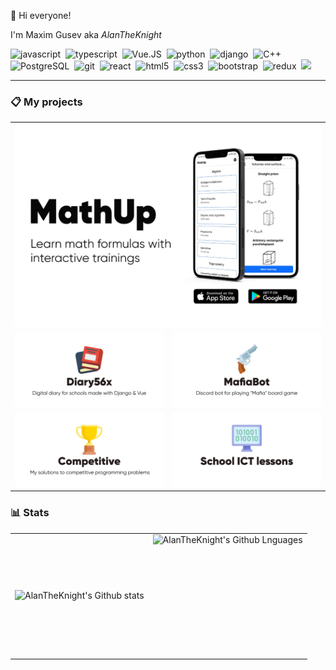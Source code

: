 :wave: Hi everyone!

I'm Maxim Gusev aka *AlanTheKnight*

<img alt="javascript" src="https://img.shields.io/badge/javascript-000000.svg?&style=for-the-badge&logo=javascript&logoColor=F7DF1E" />&nbsp;
<img alt="typescript" src="https://img.shields.io/badge/typescript-007ACC.svg?&style=for-the-badge&logo=typescript&logoColor=fff" />&nbsp;
<img alt="Vue.JS" src="https://img.shields.io/badge/vuejs-4FC08D.svg?&style=for-the-badge&logo=vuedotjs&logoColor=fff">&nbsp;
<img alt="python" src="https://img.shields.io/badge/python-3776AB.svg?&style=for-the-badge&logo=python&logoColor=fff">&nbsp;
<img alt="django" src="https://img.shields.io/badge/django-092E20.svg?&style=for-the-badge&logo=django&logoColor=fff">&nbsp;
<img alt="C++" src="https://img.shields.io/badge/c++-00599C.svg?&style=for-the-badge&logo=cplusplus&logoColor=fff">&nbsp;
<img alt="PostgreSQL" src="https://img.shields.io/badge/postgresql-4169E1.svg?&style=for-the-badge&logo=postgresql&logoColor=fff">&nbsp;
<img alt="git" src="https://img.shields.io/badge/git-F05033.svg?&style=for-the-badge&logo=git&logoColor=fff" />&nbsp;
<img alt="react" src="https://img.shields.io/badge/react-61DAFB.svg?&style=for-the-badge&logo=react&logoColor=fff" />&nbsp;
<img alt="html5" src="https://img.shields.io/badge/html-E34F26.svg?&style=for-the-badge&logo=html5&logoColor=fff" />&nbsp;
<img alt="css3" src="https://img.shields.io/badge/css-1572B6.svg?&style=for-the-badge&logo=css3&logoColor=fff" />&nbsp;
<img alt="bootstrap" src="https://img.shields.io/badge/bootstrap-7610F7.svg?&style=for-the-badge&logo=bootstrap&logoColor=fff" />&nbsp;
<img alt="redux" src="https://img.shields.io/badge/redux-764ABC.svg?&style=for-the-badge&logo=redux&logoColor=fff"/>&nbsp;
<img src="https://img.shields.io/badge/linux-FCC624.svg?&style=for-the-badge&logo=linux&logoColor=000"/>&nbsp;

---

### 📋 My projects

<table>
  <tr>
    <td colspan="2">
      <img src="mathup-preview.png" alt=""/>
    </td>
  </tr>
  <tr>
    <td><a href="https://github.com/AlanTheKnight/diary56x"><img alt="Diary56x" src="diary56x-preview.png"/></a></td>
    <td><a href="https://github.com/AlanTheKnight/mafia"><img alt="Mafia bot" src="mafia-bot-preview.png"/></a></td>
  </tr>
  <tr>
    <td><a href="https://github.com/AlanTheKnight/competitive"><img alt="Competitive" src="competitive-preview.png"/></a></td>
    <td><a href="https://github.com/AlanTheKnight/school-ict-lessons"><img alt="School ICT Lessons" src="school-ict-lessons-preview.png"/></a></td>
  </tr>
</table>

### 📊 Stats

<table>
  <tr>
    <td>
      <img align="left" src="https://github-readme-streak-stats.herokuapp.com/?user=AlanTheKnight&theme=radical&hide_border=true" alt="AlanTheKnight's Github stats"/>
    </td>
    <td>
      <img height="195px" align="right" alt="AlanTheKnight's Github Lnguages" src="https://github-readme-stats-eight-theta.vercel.app/api/top-langs/?username=AlanTheKnight&theme=radical&layout=compact&hide_border=true" />
    </td>
  </tr>
</table>
